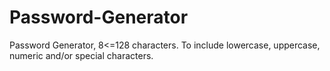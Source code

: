 # Password-Generator
Password Generator, 8&lt;=128 characters. To include lowercase, uppercase, numeric and/or special characters.
